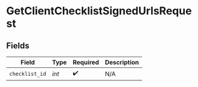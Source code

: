 # GetClientChecklistSignedUrlsRequest


## Fields

| Field              | Type               | Required           | Description        |
| ------------------ | ------------------ | ------------------ | ------------------ |
| `checklist_id`     | *int*              | :heavy_check_mark: | N/A                |